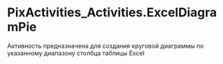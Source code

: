 # PixActivities_Activities.ExcelDiagramPie
Активность предназначена для создания круговой диаграммы по указанному диапазону столбца таблицы Excel
